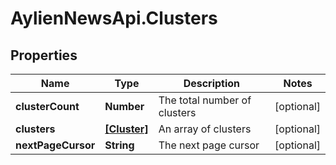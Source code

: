 # AylienNewsApi.Clusters

## Properties

Name | Type | Description | Notes
------------ | ------------- | ------------- | -------------
**clusterCount** | **Number** | The total number of clusters | [optional] 
**clusters** | [**[Cluster]**](Cluster.md) | An array of clusters | [optional] 
**nextPageCursor** | **String** | The next page cursor | [optional] 


